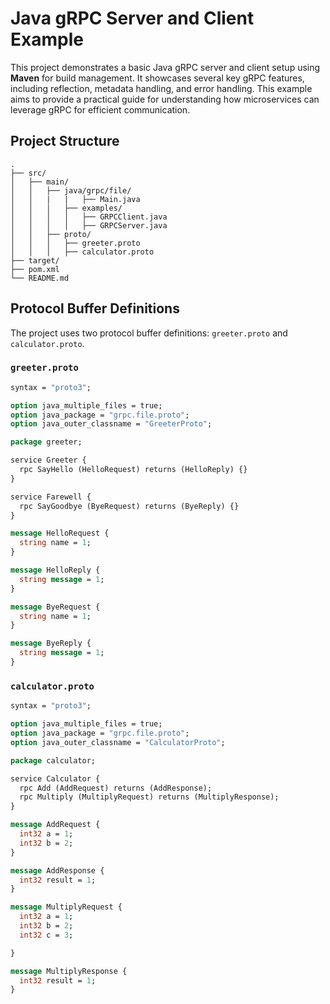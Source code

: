 # Java gRPC Server and Client Example

This project demonstrates a basic Java gRPC server and client setup using **Maven** for build management. It showcases several key gRPC features, including reflection, metadata handling, and error handling. This example aims to provide a practical guide for understanding how microservices can leverage gRPC for efficient communication.


## Project Structure

```
.
├── src/
│   ├── main/
│   │   ├── java/grpc/file/
│   │   |   |   ├── Main.java
│   │   │   ├── examples/
│   │   │   │   ├── GRPCClient.java
│   │   │   │   ├── GRPCServer.java
│   │   ├── proto/
│   │   │   ├── greeter.proto
│   │   │   ├── calculator.proto
├── target/
├── pom.xml
└── README.md
```

## Protocol Buffer Definitions

The project uses two protocol buffer definitions: `greeter.proto` and `calculator.proto`.

### `greeter.proto`

```protobuf
syntax = "proto3";

option java_multiple_files = true;
option java_package = "grpc.file.proto";
option java_outer_classname = "GreeterProto";

package greeter;

service Greeter {
  rpc SayHello (HelloRequest) returns (HelloReply) {}
}

service Farewell {
  rpc SayGoodbye (ByeRequest) returns (ByeReply) {}
}

message HelloRequest {
  string name = 1;
}

message HelloReply {
  string message = 1;
}

message ByeRequest {
  string name = 1;
}

message ByeReply {
  string message = 1;
}
```


### `calculator.proto`
```protobuf
syntax = "proto3";

option java_multiple_files = true;
option java_package = "grpc.file.proto";
option java_outer_classname = "CalculatorProto";

package calculator;

service Calculator {
  rpc Add (AddRequest) returns (AddResponse);
  rpc Multiply (MultiplyRequest) returns (MultiplyResponse);
}

message AddRequest {
  int32 a = 1;
  int32 b = 2;
}

message AddResponse {
  int32 result = 1;
}

message MultiplyRequest {
  int32 a = 1;
  int32 b = 2;
  int32 c = 3;

}

message MultiplyResponse {
  int32 result = 1;
}
```